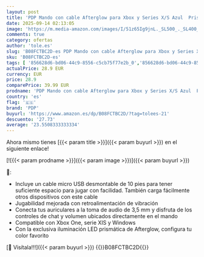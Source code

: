```yaml
---
layout: post
title: 'PDP Mando con cable Afterglow para Xbox y Series X/S Azul  Prismatic '
date: 2025-09-14 02:13:05
image: 'https://m.media-amazon.com/images/I/51z65Ig9jnL._SL500_._SL400_.jpg'
comments: true
category: ofertas
author: 'tole.es'
slug: 'B08FCTBC2D-es PDP Mando con cable Afterglow para Xbox y Series X/S Azul...'
sku: 'B08FCTBC2D-es'
tags: [ '856628d6-bd06-44c9-8556-c5cb75f77e2b_0','856628d6-bd06-44c9-8556-c5cb75f77e2b_3701','856628d6-bd06-44c9-8556-c5cb75f77e2b_401','856628d6-bd06-44c9-8556-c5cb75f77e2b_5701','Accesorios','Accesorios para Xbox Series X y S','Arborist Merchandising Root','CML-Gaming','Hardware y juegos para Xbox Series X y S','Mandos y controles para Xbox Series X y S','Self Service','Special Features Stores','Tienda de consolas y videojuegos infantiles','Video Game Controllers','Videojuegos','pdp','xbox','🇪🇸', ]
actualPrice: 28.9 EUR
currency: EUR
price: 28.9
comparePrice: 39.99 EUR
prodname: 'PDP Mando con cable Afterglow para Xbox y Series X/S Azul  Prismatic '
country: 'es'
flag: '🇪🇸'
brand: 'PDP'
buyurl: 'https://www.amazon.es/dp/B08FCTBC2D/?tag=tolees-21'
descuento: '27.73'
average: '23.5508333333334'
---
```


Ahora mismo tienes [{{< param title >}}]({{< param buyurl >}}) en el siguiente enlace!

[![{{< param prodname >}}]({{< param image >}})]({{< param buyurl >}})

🔎:

- Incluye un cable micro USB desmontable de 10 pies para tener suficiente espacio para jugar con facilidad. También carga fácilmente otros dispositivos con este cable
- Jugabilidad mejorada con retroalimentación de vibración
- Conecta tus auriculares a la toma de audio de 3,5 mm y disfruta de los controles de chat y volumen ubicados directamente en el mando
- Compatible con Xbox One, serie XIS y Windows
- Con la exclusiva iluminación LED prismática de Afterglow, configura tu color favorito

[🛒 Visítala!!!]({{< param buyurl >}})
{{<world>}}B08FCTBC2D{{</world>}}
